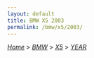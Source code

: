 ```yaml
---
layout: default
title: BMW X5 2003
permalink: /bmw/x5/2003/
---
```

[*Home*](/) > [*BMW*](/bmw/) > [*X5*](/bmw/x5/) > [*YEAR*](/bmw/x5/year/)
